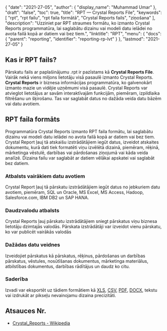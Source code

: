 {
  "date": "2021-27-05",
  "author": {
    "display_name": "Muhammad Umar"
},
  "draft": "false",
  "toc": true,
  "title": "RPT — Crystal Reports File",
  "keywords": [
"rpt",
"rpt failu",
"rpt faila formātā",
"Crystal Reports fails",
"ziņošana"
],
  "description": "Uzziniet par RPT straumes formātu, ko izmanto Crystal Reports programmatūra, lai saglabātu dizainu vai modeli datu ielādei no avota failā kopā ar datiem vai bez tiem.",
  "linktitle": "RPT",
  "menu": {
    "docs": {
      "parent": "reporting",
      "identifier": "reporting-rp-lvt"
}
},
  "lastmod": "2021-27-05"
}

## Kas ir RPT fails? ##
Pārskatu fails ar paplašinājumu .rpt ir pazīstams kā **Crystal Reports File**. Vairāk nekā viens miljons lietotāju visā pasaulē izmanto Crystal Reports. **Crystal Reports** ir biznesa informācijas programmatūra, ko galvenokārt izmanto mazie un vidējie uzņēmumi visā pasaulē. Crystal Reports var atvieglot lietotājus ar savām interaktīvajām funkcijām, piemēram, izpildlaika filtrēšanu un šķirošanu. Tas var saglabāt datus no dažāda veida datu bāzēm vai datu avotiem.

## RPT faila formāts

Programmatūra Crystal Reports izmanto RPT faila formātu, lai saglabātu dizainu vai modeli datu ielādei no avota failā kopā ar datiem vai bez tiem. Crystal Report ļauj tā atskaišu izstrādātājiem iegūt datus, izveidot atskaites dokumentu, kurā dati tiek formatēti viņu izvēlētā dizainā, piemēram, rēķinā, mārketinga vēstulē, darbības vai pārdošanas ziņojumā vai kāda veida analīzē. Dizaina failu var saglabāt ar datiem vēlākai apskatei vai saglabāt bez datiem.

### Atbalsts vairākiem datu avotiem
Crystal Report ļauj tā pārskatu izstrādātājiem iegūt datus no jebkuriem datu avotiem, piemēram, SQL un Oracle, MS Excel, MS Access, Hadoop, Salesforce.com, IBM DB2 un SAP HANA.

### Daudzvalodu atbalsts
Crystal Reports ļauj pārskatu izstrādātājiem sniegt pārskatus viņu biznesa lietotāju dzimtajās valodās. Pārskata izstrādātāji var izveidot vienu pārskatu, ko var publicēt vairākās valodās

### Dažādas datu veidnes
Izveidojiet pārskatus kā pārskatus, rēķinus, pārdošanas un darbības pārskatus, vēstules, nosūtīšanas dokumentus, mārketinga materiālus, atbilstības dokumentus, darbības rādītājus un daudz ko citu.

### Saderība
Izvadi var eksportēt uz tādiem formātiem kā [XLS](/spreadsheet/xlsx/), [CSV](/spreadsheet/csv/), [PDF](/pdf/), [DOCX](/word-processing/docx/), tekstu vai izdrukāt ar pikseļu nevainojamu dizaina precizitāti.




## Atsauces Nr.

- [Crystal_Reports - Wikipedia](https://en.wikipedia.org/wiki/Crystal_Reports)

